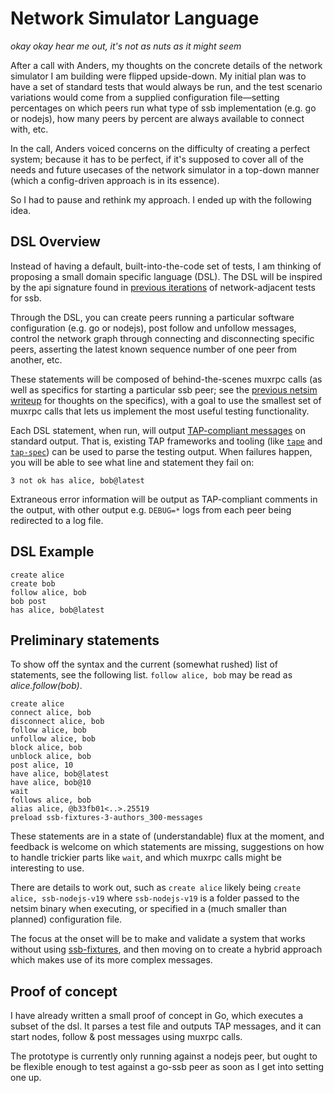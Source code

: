 # Network Simulator Language
_okay okay hear me out, it's not as nuts as it might seem_

After a call with Anders, my thoughts on the concrete details of the network simulator I am
building were flipped upside-down. My initial plan was to have a set of standard tests that
would always be run, and the test scenario variations would come from a supplied configuration
file—setting percentages on which peers run what type of ssb implementation (e.g. go or
nodejs), how many peers by percent are always available to connect with, etc.

In the call, Anders voiced concerns on the difficulty of creating a perfect system;
because it has to be perfect, if it's supposed to cover all of the needs and future usecases of
the network simulator in a top-down manner (which a config-driven approach is in its essence).

So I had to pause and rethink my approach. I ended up with the following idea.

## DSL Overview
Instead of having a default, built-into-the-code set of tests, I am thinking of proposing a
small domain specific language (DSL). The DSL will be inspired by the api signature found in
[previous iterations](https://github.com/ssbc/epidemic-broadcast-trees/blob/master/test/three.js) of
network-adjacent tests for ssb.

Through the DSL, you can create peers running a particular software configuration
(e.g. go or nodejs), post follow and unfollow messages, control the network graph through
connecting and disconnecting specific peers, asserting the latest known sequence number of one
peer from another, etc.

These statements will be composed of behind-the-scenes muxrpc calls (as well as specifics for
starting a particular ssb peer; see the [previous netsim writeup](./initial-design-doc.md) for
thoughts on the specifics), with a goal to use the smallest set of muxrpc calls that lets us
implement the most useful testing functionality.

Each DSL statement, when run, will output [TAP-compliant messages](https://testanything.org/tap-specification.html) 
on standard output. That is, existing TAP frameworks and tooling (like [`tape`](https://github.com/substack/tape) and
[`tap-spec`](https://github.com/scottcorgan/tap-spec)) can be used to parse the testing output.
When failures happen, you will be able to see what line and statement they fail on:

    3 not ok has alice, bob@latest

Extraneous error information will be output as TAP-compliant comments in the output, with
other output e.g. `DEBUG=*` logs from each peer being redirected to a log file.

## DSL Example

    create alice
    create bob
    follow alice, bob
    bob post
    has alice, bob@latest

## Preliminary statements
To show off the syntax and the current (somewhat rushed) list of statements, see the
following list. `follow alice, bob` may be read as _alice.follow(bob)_.

	create alice
	connect alice, bob
	disconnect alice, bob
	follow alice, bob
	unfollow alice, bob
	block alice, bob
	unblock alice, bob
	post alice, 10
	have alice, bob@latest
	have alice, bob@10
	wait
	follows alice, bob
	alias alice, @b33fb01<..>.25519
	preload ssb-fixtures-3-authors_300-messages

These statements are in a state of (understandable) flux at the moment, and feedback is welcome
on which statements are missing, suggestions on how to handle trickier parts like `wait`, and
which muxrpc calls might be interesting to use.

There are details to work out, such as `create alice` likely being `create alice,
ssb-nodejs-v19` where `ssb-nodejs-v19` is a folder passed to the netsim binary when executing,
or specified in a (much smaller than planned) configuration file.

The focus at the onset will be to make and validate a system that works without using
[ssb-fixtures](https://github.com/ssb-ngi-pointer/ssb-fixtures), and then moving on to create a
hybrid approach which makes use of its more complex messages.

## Proof of concept
I have already written a small proof of concept in Go, which executes a subset of the dsl. It
parses a test file and outputs TAP messages, and it can start nodes, follow & post messages
using muxrpc calls. 

The prototype is currently only running against a nodejs peer, but ought to be flexible enough
to test against a go-ssb peer as soon as I get into setting one up.
